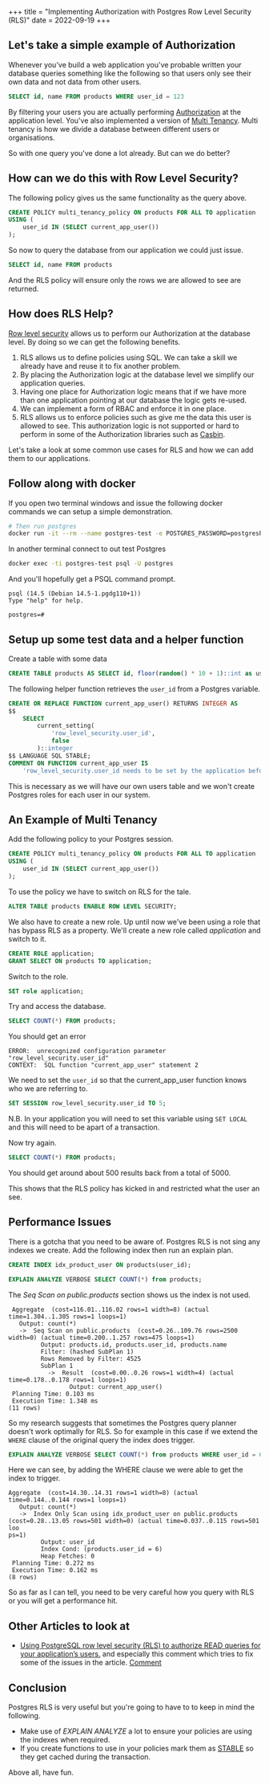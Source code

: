 +++
title = "Implementing Authorization with Postgres Row Level Security (RLS)"
date = 2022-09-19
+++

## Let's take a simple example of Authorization

Whenever you've build a web application you've probable written your database queries something like the following so that users only see their own data and not data from other users.

```sql
SELECT id, name FROM products WHERE user_id = 123
```

By filtering your users you are actually performing [Authorization](https://en.wikipedia.org/wiki/Authorization) at the application level. You've also implemented a version of [Multi Tenancy](https://en.wikipedia.org/wiki/Multitenancy). Multi tenancy is how we divide a database between different users or organisations.

So with one query you've done a lot already. But can we do better?

## How can we do this with Row Level Security?

The following  policy gives us the same functionality as the query above.

```sql
CREATE POLICY multi_tenancy_policy ON products FOR ALL TO application
USING (
    user_id IN (SELECT current_app_user())
);
```

So now to query the database from our application we could just issue.

```sql
SELECT id, name FROM products
```

And the RLS policy will ensure only the rows we are allowed to see are returned.

## How does RLS Help?

[Row level security](https://www.postgresql.org/docs/current/ddl-rowsecurity.html) allows us to perform our Authorization at the database level. By doing so we can get the following benefits.

1. RLS allows us to define policies using SQL. We can take a skill we already have and reuse it to fix another problem.
1. By placing the Authorization logic at the database level we simplify our application queries.
1. Having one place for Authorization logic means that if we have more than one application pointing at our database the logic gets re-used.
1. We can implement a form of RBAC and enforce it in one place.
1. RLS allows us to enforce policies such as give me the data this user is allowed to see. This authorization logic is not supported or hard to perform in some of the Authorization libraries such as [Casbin](https://casbin.org/).

Let's take a look at some common use cases for RLS and how we can add them to our applications.

## Follow along with docker

If you open two terminal windows and issue the following docker commands we can setup a simple demonstration.

```sh
# Then run postgres
docker run -it --rm --name postgres-test -e POSTGRES_PASSWORD=postgresPW postgres
```

In another terminal connect to out test Postgres

```sh
docker exec -ti postgres-test psql -U postgres
```

And you'll hopefully get a PSQL command prompt.

```
psql (14.5 (Debian 14.5-1.pgdg110+1))
Type "help" for help.

postgres=#
```

## Setup up some test data and a helper function

Create a table with some data

```sql
CREATE TABLE products AS SELECT id, floor(random() * 10 + 1)::int as user_id, md5(random()::text) AS name FROM generate_Series(1,5000) id;
```

The following helper function retrieves the `user_id` from a Postgres variable.

```sql
CREATE OR REPLACE FUNCTION current_app_user() RETURNS INTEGER AS 
$$ 
    SELECT
        current_setting(
            'row_level_security.user_id',
            false
        )::integer 
$$ LANGUAGE SQL STABLE;
COMMENT ON FUNCTION current_app_user IS 
    'row_level_security.user_id needs to be set by the application before accessing the database.';
```

This is necessary as we will have our own users table and we won't create Postgres roles for each user in our system.

## An Example of Multi Tenancy

Add the following policy to your Postgres session.

```sql
CREATE POLICY multi_tenancy_policy ON products FOR ALL TO application
USING (
    user_id IN (SELECT current_app_user())
);
```

To use the policy we have to switch on RLS for the tale. 

```sql
ALTER TABLE products ENABLE ROW LEVEL SECURITY;
```

We also have to create a new role. Up until now we've been using a role that has bypass RLS as a property. We'll create a new role called *application* and switch to it.

```sql
CREATE ROLE application;
GRANT SELECT ON products TO application;
```

Switch to the role.

```sql
SET role application;
```

Try and access the database.

```sql
SELECT COUNT(*) FROM products;
```

You should get an error

```
ERROR:  unrecognized configuration parameter "row_level_security.user_id"
CONTEXT:  SQL function "current_app_user" statement 2
```

We need to set the `user_id` so that the current_app_user function knows who we are referring to.

```sql
SET SESSION row_level_security.user_id TO 5;
```

N.B. In your application you will need to set this variable using `SET LOCAL` and this will need to be apart of a transaction.

Now try again.

```sql
SELECT COUNT(*) FROM products;
```

You should get around about 500 results back from a total of 5000.

This shows that the RLS policy has kicked in and restricted what the user an see.

## Performance Issues

There is a gotcha that you need to be aware of. Postgres RLS is not sing any indexes we create. Add the following index then run an explain plan.

```sql
CREATE INDEX idx_product_user ON products(user_id);
```

```sql
EXPLAIN ANALYZE VERBOSE SELECT COUNT(*) from products;
```

The *Seq Scan on public.products* section shows us the index is not used.

```
 Aggregate  (cost=116.01..116.02 rows=1 width=8) (actual time=1.304..1.305 rows=1 loops=1)
   Output: count(*)
   ->  Seq Scan on public.products  (cost=0.26..109.76 rows=2500 width=0) (actual time=0.200..1.257 rows=475 loops=1)
         Output: products.id, products.user_id, products.name
         Filter: (hashed SubPlan 1)
         Rows Removed by Filter: 4525
         SubPlan 1
           ->  Result  (cost=0.00..0.26 rows=1 width=4) (actual time=0.178..0.178 rows=1 loops=1)
                 Output: current_app_user()
 Planning Time: 0.103 ms
 Execution Time: 1.348 ms
(11 rows)
```

So my research suggests that sometimes the Postgres query planner doesn't work optimally for RLS. So for example in this case if we extend the `WHERE` clause of the original query the index does trigger.

```sql
EXPLAIN ANALYZE VERBOSE SELECT COUNT(*) from products WHERE user_id = 6;
```

Here we can see, by adding the WHERE clause we were able to get the index to trigger.

```
Aggregate  (cost=14.30..14.31 rows=1 width=8) (actual time=0.144..0.144 rows=1 loops=1)
   Output: count(*)
   ->  Index Only Scan using idx_product_user on public.products  (cost=0.28..13.05 rows=501 width=0) (actual time=0.037..0.115 rows=501 loo
ps=1)
         Output: user_id
         Index Cond: (products.user_id = 6)
         Heap Fetches: 0
 Planning Time: 0.272 ms
 Execution Time: 0.162 ms
(8 rows)
```

So as far as I can tell, you need to be very careful how you query with RLS or you will get a performance hit.

## Other Articles to look at

* [Using PostgreSQL row level security (RLS) to authorize READ queries for your application’s users.](https://medium.com/@bartels/using-postgresql-row-level-security-rls-to-authorize-read-queries-for-your-applications-users-a2838d2afb92) and especially this comment which tries to fix some of the issues in the article. [Comment](https://medium.com/@ethanresnick/there-are-a-few-faster-ways-that-i-know-of-to-handle-the-third-case-with-rls-9d22eaa890e5)

## Conclusion

Postgres RLS is very useful but you're going to have to to keep in mind the following.

* Make use of *EXPLAIN ANALYZE* a lot to ensure your policies are using the indexes when required.
* If you create functions to use in your policies mark them as [STABLE](https://www.postgresql.org/docs/current/xfunc-volatility.html) so they get cached during the transaction.

Above all, have fun.